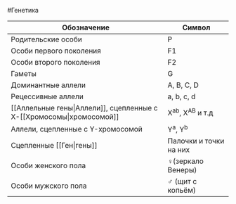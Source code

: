 #Генетика 

| Обозначение                                                          | Символ                               |
| -------------------------------------------------------------------- | ------------------------------------ |
| Родительские особи                                                   | P                                    |
| Особи первого поколения                                              | F1                                   |
| Особи второго поколения                                              | F2                                   |
| Гаметы                                                               | G                                    |
| Доминантные аллели                                                   | A, B, C, D                           |
| Рецессивные аллели                                                   | a, b, c, d                           |
| [[Аллельные гены\|Аллели]], сцепленные с X-[[Хромосомы\|хромосомой]] | X<sup>ab</sup>, X<sup>AB</sup> и т.д |
| Аллели, сцепленные с Y-хромосомой                                    | Y<sup>a</sup>, Y<sup>b</sup>         |
| Сцепленные [[Ген\|гены]]                                             | Палочки и точки на них               |
| Особи женского пола                                                  | ♀(зеркало Венеры)                    |
| Особи мужского пола                                                  | ♂ (щит с копьём)                     |
